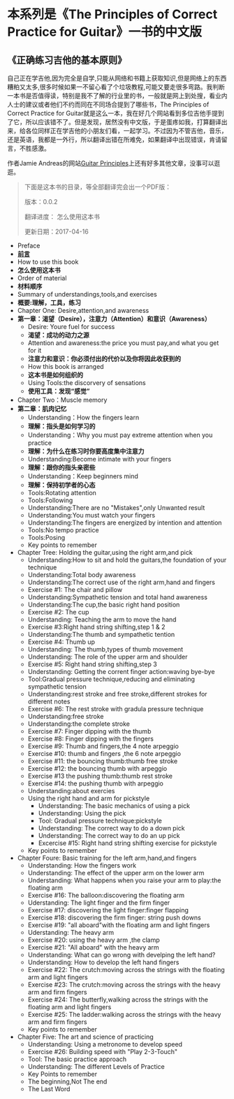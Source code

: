 # 本系列是《The Principles of Correct Practice for Guitar》一书的中文版
## 《正确练习吉他的基本原则》

自己正在学吉他,因为完全是自学,只能从网络和书籍上获取知识,但是网络上的东西糟粕又太多,很多时候如果一不留心看了个垃圾教程,可能又要走很多弯路。我判断一本书是否值得读，特别是我不了解的行业里的书，一般就是网上到处搜，看业内人士的建议或者他们不约而同在不同场合提到了哪些书，The Principles of Correct Practice for Guitar就是这么一本，我在好几个网站看到多位吉他手提到了它，所以应该错不了。但是发现，居然没有中文版，于是蛋疼如我，打算翻译出来，给各位同样正在学吉他的小朋友们看，一起学习。不过因为不管吉他，音乐，还是英语，我都是一外行，所以翻译出错在所难免，如果翻译中出现错误，肯请留言，不胜感激。

作者Jamie Andreas的网站[Guitar Principles](http://www.guitarprinciples.com/ "Guitar Principles")上还有好多其他文章，没事可以逛逛。


> 下面是这本书的目录，等全部翻译完会出一个PDF版：
> 
> 版本：0.0.2
> 
> 翻译进度： 怎么使用这本书
>  
> 更新日期：2017-04-16

- Preface 
- [**前言**](http://yaohuiji.com/2017/04/16/pcpg-preface/)
- How to use this book 
- **怎么使用这本书**
- Order of material 
- **材料顺序**
- Summary of understandings,tools,and exercises 
- **概要:理解，工具，练习**
- Chapter One: Desire,attention,and awareness  
- **第一章：渴望（Desire），注意力（Attention）和意识（Awareness）**
	- Desire: Youre fuel for success
	- **渴望：成功的动力之源**
	- Attention and awareness:the price you must pay,and what you get for it
	- **注意力和意识：你必须付出的代价以及你将因此收获到的**
	- How this book is arranged
	- **这本书是如何组织的**
	- Using Tools:the discorvery of sensations
	- **使用工具：发现“感觉”**
- Chapter Two：Muscle memory
- **第二章：肌肉记忆**
	- Understanding：How the fingers learn
	- **理解：指头是如何学习的**
	- Understanding：Why you must pay extreme attention when you practice
	- **理解：为什么在练习时你要高度集中注意力**
	- Understanding:Become intimate with your fingers
	- **理解：跟你的指头亲密些**
	- Understanding：Keep beginners mind
	- **理解：保持初学者的心态**
	- Tools:Rotating attention
	- Tools:Following
	- Understanding:There are no "Mistakes",only Unwanted result
	- Understanding:You must watch your fingers
	- Understanding:The fingers are energized by intention and attention
	- Tools:No tempo practice
	- Tools:Posing
	- Key points to remember
- Chapter Tree: Holding the guitar,using the right arm,and pick
	- Understanding:How to sit and hold the guitars,the foundation of your technique
	- Understanding:Total body awareness
	- Understanding:The correct use of the right arm,hand and fingers
	- Exercise #1: The chair and pillow
	- Understanding:Sympathetic tension and total hand awareness
	- Understanding:The cup,the basic right hand position
	- Exercise #2: The cup
	- Understanding: Teaching the arm to move the hand
	- Exercise #3:Right hand string shifting,step 1 & 2
	- Understanding:The thumb and sympathetic tention
	- Exercise #4: Thumb up
	- Understanding: The thumb,types of thumb movement
	- Understanding: The role of the upper arm and shoulder
	- Exercise #5: Right hand string shifting,step 3
	- Understanding: Getting the corrent finger action:waving bye-bye
	- Tool:Gradual pressure technique,reducing and eliminating sympathetic tension
	- Understanding:rest stroke and free stroke,different strokes for different notes
	- Exercise #6: The rest stroke with gradula pressure technique
	- Understanding:free stroke
	- Understanding:the complete stroke
	- Exercise #7: Finger dipping with the thumb
	- Exercise #8: Finger dipping with the fingers
	- Exercise #9: Thumb and fingers,the 4 note arpeggio
	- Exercise #10: thumb and fingers ,the 6 note arpeggio
	- Exercise #11: the bouncing thumb:thumb free stroke
	- Exercise #12: the bouncing thumb with arpeggio
	- Exercise #13 the pushing thumb:thumb rest stroke
	- Exercise #14: the pushing thumb with arpeggio
	- Understanding:about exercies
	- Using the right hand and arm for pickstyle
		- Understanding: The basic mechanics of using a pick
		- Understanding: Using the pick
		- Tool: Gradual pressure technique:pickstyle
		- Understanding: The correct way to do a down pick
		- Understanding: The correct way to do an up pick
		- Excercise #15: Right hand string shifting exercise for pickstyle
	- Key points to remember
- Chapter Foure: Basic training for the left arm,hand,and fingers
	- Understanding: How the fingers work
	- Understanding: The effect of the upper arm on the lower arm
	- Understanding: What happens when you raise your arm to play:the floating arm
	- Exercise #16: The balloon:discovering the floating arm
	- Uderstanding: The light finger and the firm finger
	- Exercise #17: discovering the light finger:finger flapping
	- Exercise #18: discovering the firm finger: string push downs
	- Exercise #19: "all aboard"with the floating arm and light fingers
	- Uderstanding: The heavy arm
	- Exercise #20: using the heavy arm ,the clamp
	- Exercise #21: "All aboard" with the heavy arm
	- Understanding: What can go wrong with develping the left hand?
	- Understanding: How to develop the left hand fingers
	- Exercise #22: The crutch:moving across the strings with the floating arm and light fingers
	- Exercise #23: The crutch:moving across the strings with the heavy arm and firm fingers
	- Exercise #24: The butterfly,walking across the strings with the floating arm and light fingers
	- Exercise #25: The ladder:walking across the strings with the heavy arm and firm fingers 
	- Key points to remember
- Chapter Five: The art and science of practicing
	- Understanding: Using a metronome to develop speed
	- Exercise #26: Building speed with "Play 2-3-Touch"
	- Tool: The basic practice approach
	- Understanding: The different Levels of Practice
	- Key Points to remember
	- The beginning,Not The end
	- The Last Word